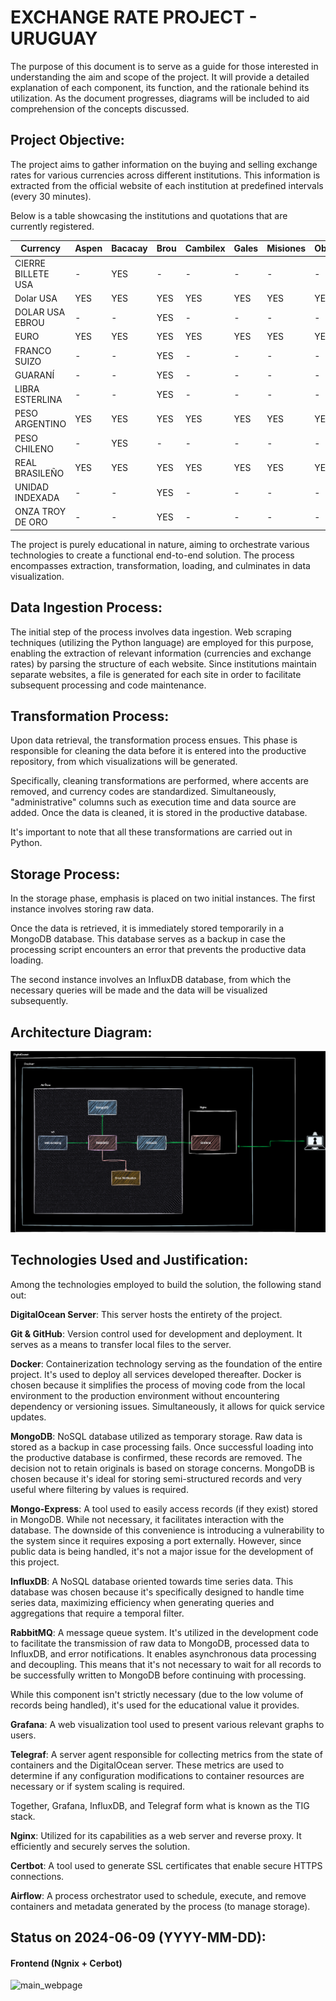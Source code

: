 # EXCHANGE RATE PROJECT - URUGUAY

The purpose of this document is to serve as a guide for those interested in understanding the aim and scope of the project. It will provide a detailed explanation of each component, its function, and the rationale behind its utilization. As the document progresses, diagrams will be included to aid comprehension of the concepts discussed.

## Project Objective:
The project aims to gather information on the buying and selling exchange rates for various currencies across different institutions. This information is extracted from the official website of each institution at predefined intervals (every 30 minutes).

Below is a table showcasing the institutions and quotations that are currently registered.


| Currency           | Aspen | Bacacay | Brou  | Cambilex | Gales | Misiones | Obelisco | Varlix |
|--------------------|-------|---------|-------|----------|-------|----------|----------|--------|
| CIERRE BILLETE USA | -     | YES     | -     | -        | -     | -        | -        | -      |
| Dolar USA          | YES   | YES     | YES   | YES      | YES   | YES      | YES      | YES    |
| DOLAR USA EBROU    | -     | -       | YES   | -        | -     | -        | -        | -      |
| EURO               | YES   | YES     | YES   | YES      | YES   | YES      | YES      | YES    |
| FRANCO SUIZO       | -     | -       | YES   | -        | -     | -        | -        | -      |
| GUARANÍ            | -     | -       | YES   | -        | -     | -        | -        | -      |
| LIBRA ESTERLINA    | -     | -       | YES   | -        | -     | -        | -        | -      |
| PESO ARGENTINO     | YES   | YES     | YES   | YES      | YES   | YES      | YES      | YES    |
| PESO CHILENO       | -     | YES     | -     | -        | -     | -        | -        | -      |
| REAL BRASILEÑO     | YES   | YES     | YES   | YES      | YES   | YES      | YES      | YES    |
| UNIDAD INDEXADA    | -     | -       | YES   | -        | -     | -        | -        | -      |
| ONZA TROY DE ORO   | -     | -       | YES   | -        | -     | -        | -        | -      |

The project is purely educational in nature, aiming to orchestrate various technologies to create a functional end-to-end solution. The process encompasses extraction, transformation, loading, and culminates in data visualization.

## Data Ingestion Process:
The initial step of the process involves data ingestion. Web scraping techniques (utilizing the Python language) are employed for this purpose, enabling the extraction of relevant information (currencies and exchange rates) by parsing the structure of each website. Since institutions maintain separate websites, a file is generated for each site in order to facilitate subsequent processing and code maintenance.

## Transformation Process:
Upon data retrieval, the transformation process ensues. This phase is responsible for cleaning the data before it is entered into the productive repository, from which visualizations will be generated.

Specifically, cleaning transformations are performed, where accents are removed, and currency codes are standardized. Simultaneously, "administrative" columns such as execution time and data source are added. Once the data is cleaned, it is stored in the productive database.

It's important to note that all these transformations are carried out in Python.

## Storage Process:
In the storage phase, emphasis is placed on two initial instances. The first instance involves storing raw data.

Once the data is retrieved, it is immediately stored temporarily in a MongoDB database. This database serves as a backup in case the processing script encounters an error that prevents the productive data loading.

The second instance involves an InfluxDB database, from which the necessary queries will be made and the data will be visualized subsequently.

## Architecture Diagram:
![Architecture](TCU-ARCHITECTURE.svg)

## Technologies Used and Justification:
Among the technologies employed to build the solution, the following stand out:

**DigitalOcean Server**: This server hosts the entirety of the project.

**Git & GitHub**: Version control used for development and deployment. It serves as a means to transfer local files to the server.

**Docker**: Containerization technology serving as the foundation of the entire project. It's used to deploy all services developed thereafter. Docker is chosen because it simplifies the process of moving code from the local environment to the production environment without encountering dependency or versioning issues. Simultaneously, it allows for quick service updates.

**MongoDB**: NoSQL database utilized as temporary storage. Raw data is stored as a backup in case processing fails. Once successful loading into the productive database is confirmed, these records are removed. The decision not to retain originals is based on storage concerns. MongoDB is chosen because it's ideal for storing semi-structured records and very useful where filtering by values is required.

**Mongo-Express**: A tool used to easily access records (if they exist) stored in MongoDB. While not necessary, it facilitates interaction with the database. The downside of this convenience is introducing a vulnerability to the system since it requires exposing a port externally. However, since public data is being handled, it's not a major issue for the development of this project.

**InfluxDB**: A NoSQL database oriented towards time series data. This database was chosen because it's specifically designed to handle time series data, maximizing efficiency when generating queries and aggregations that require a temporal filter.

**RabbitMQ**: A message queue system. It's utilized in the development code to facilitate the transmission of raw data to MongoDB, processed data to InfluxDB, and error notifications. It enables asynchronous data processing and decoupling. This means that it's not necessary to wait for all records to be successfully written to MongoDB before continuing with processing.

While this component isn't strictly necessary (due to the low volume of records being handled), it's used for the educational value it provides.

**Grafana**: A web visualization tool used to present various relevant graphs to users.

**Telegraf**: A server agent responsible for collecting metrics from the state of containers and the DigitalOcean server. These metrics are used to determine if any configuration modifications to container resources are necessary or if system scaling is required.

Together, Grafana, InfluxDB, and Telegraf form what is known as the TIG stack.

**Nginx**: Utilized for its capabilities as a web server and reverse proxy. It efficiently and securely serves the solution.

**Certbot**: A tool used to generate SSL certificates that enable secure HTTPS connections.

**Airflow**: A process orchestrator used to schedule, execute, and remove containers and metadata generated by the process (to manage storage).

## Status on 2024-06-09 (YYYY-MM-DD):
#### Frontend (Ngnix + Cerbot)
![main_webpage](main.png)
